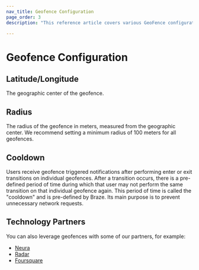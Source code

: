```yaml
---
nav_title: Geofence Configuration
page_order: 3
description: "This reference article covers various GeoFence configurations."

---
```


# Geofence Configuration

## Latitude/Longitude

The geographic center of the geofence.

## Radius

The radius of the geofence in meters, measured from the geographic center. We recommend setting a minimum radius of 100 meters for all geofences.

## Cooldown

Users receive geofence triggered notifications after performing enter or exit transitions on individual geofences.  After a transition occurs, there is a pre-defined period of time during which that user may not perform the same transition on that individual geofence again. This period of time is called the "cooldown" and is pre-defined by Braze. Its main purpose is to prevent unnecessary network requests.

## Technology Partners
You can also leverage geofences with some of our partners, for example: 

- [Neura][1]
- [Radar][2]
- [Foursquare][3]

[1]: https://www.braze.com/docs/partners/data_augmentation/contextual_location/neura_actions/
[2]: https://www.braze.com/docs/partners/data_augmentation/contextual_location/radar/
[3]: https://www.braze.com/docs/partners/data_augmentation/contextual_location/foursquare/
